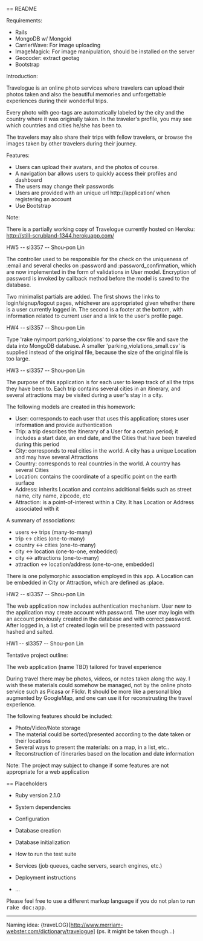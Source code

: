== README

Requirements:
* Rails 
* MongoDB w/ Mongoid 
* CarrierWave: For image uploading
* ImageMagick: For image manipulation, should be installed on the server
* Geocoder: extract geotag
* Bootstrap

Introduction:

Travelogue is an online photo services where travelers can upload their photos taken and also the beautiful memories and unforgettable experiences during their wonderful trips. 

Every photo with geo-tags are automatically labeled by the city and the country where it was originally taken. In the traveler's profile, you may see which countries and cities he/she has been to.

The travelers may also share their trips with fellow travelers, or browse the images taken by other travelers during their journey.


Features:

* Users can upload their avatars, and the photos of course.
* A navigation bar allows users to quickly access their profiles and dashboard
* The users may change their passwords
* Users are provided with an unique url http://application/<nickname> when registering an account
* Use Bootstrap

Note:

There is a partially working copy of Travelogue currently hosted on Heroku:
http://still-scrubland-1344.herokuapp.com/


HW5 -- sl3357 -- Shou-pon Lin

The controller used to be responsible for the check on the uniqueness of :email and several checks on :password and :password_confirmation, which are now implemented in the form of validations in User model. Encryption of password is invoked by callback method before the model is saved to the database.

Two minimalist partials are added. The first shows the links to login/signup/logout pages, whichever are appropriated given whether there is a user currently logged in. The second is a footer at the bottom, with information related to current user and a link to the user's profile page.

HW4 -- sl3357 -- Shou-pon Lin

Type 'rake nyimport:parking_violations' to parse the csv file and save the data into MongoDB database. A smaller 'parking_violations_small.csv' is supplied instead of the original file, because the size of the original file is too large.

HW3 -- sl3357 -- Shou-pon Lin

The purpose of this application is for each user to keep track of all the trips they have been to. Each trip contains several cities in an itinerary, and several attractions may be visited during a user's stay in a city.

The following models are created in this homework:
- User: corresponds to each user that uses this application; stores user information and provide authentication
- Trip: a trip describes the itinerary of a User for a certain period; it includes a start date, an end date, and the Cities that have been traveled during this period 
- City: corresponds to real cities in the world. A city has a unique Location and may have several Attractions
- Country: corresponds to real countries in the world. A country has several Cities
- Location: contains the coordinate of a specific point on the earth surface
- Address: inherits Location and contains additional fields such as street name, city name, zipcode, etc
- Attraction: is a point-of-interest within a City. It has Location or Address associated with it

A summary of associations:
- users <-> trips (many-to-many)
- trip <-> cities (one-to-many)
- country <-> cities (one-to-many)
- city <-> location (one-to-one, embedded)
- city <-> attractions (one-to-many)
- attraction <-> location/address (one-to-one, embedded)

There is one polymorphic association employed in this app. A Location can be embedded in City or Attraction, which are defined as :place.

HW2 -- sl3357 -- Shou-pon Lin

The web application now includes authentication mechanism. User new to the application may create account with password. The user may login with an account previously created in the database and with correct password. After logged in, a list of created login will be presented with password hashed and salted.

HW1 -- sl3357 -- Shou-pon Lin

Tentative project outline:

The web application (name TBD) tailored for travel experience

During travel there may be photos, videos, or notes taken along the way. I wish these materials could somehow be managed, not by the online photo service such as Picasa or Flickr. It should be more like a personal blog augmented by GoogleMap, and one can use it for reconstrusting the travel experience. 

The following features should be included:
- Photo/Video/Note storage
- The material could be sorted/presented according to the date taken or their locations
- Several ways to present the materials: on a map, in a list, etc..
- Reconstruction of itineraries based on the location and date information

Note: 
The project may subject to change if some features are not appropriate for a web application

== Placeholders

* Ruby version
2.1.0
* System dependencies

* Configuration

* Database creation

* Database initialization

* How to run the test suite

* Services (job queues, cache servers, search engines, etc.)

* Deployment instructions

* ...


Please feel free to use a different markup language if you do not plan to run
<tt>rake doc:app</tt>.

---

Naming idea: {traveLOG}[http://www.merriam-webster.com/dictionary/travelogue] (ps. it might be taken though...)
